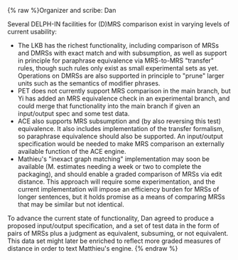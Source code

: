 {% raw %}Organizer and scribe: Dan

Several DELPH-IN facilities for (D)MRS comparison exist in varying
levels of current usability:

- The LKB has the richest functionality, including comparison of MRSs
and DMRSs with exact match and with subsumption, as well as support
in principle for paraphrase equivalence via MRS-to-MRS "transfer"
rules, though such rules only exist as small experimental sets as
yet. Operations on DMRSs are also supported in principle to "prune"
larger units such as the semantics of modifier phrases.
- PET does not currently support MRS comparison in the main branch,
but Yi has added an MRS equivalence check in an experimental branch,
and could merge that functionality into the main branch if given an
input/output spec and some test data.
- ACE also supports MRS subsumption and (by also reversing this test)
equivalence. It also includes implementation of the transfer
formalism, so paraphrase equivalence should also be supported. An
input/output specification would be needed to make MRS comparison an
externally available function of the ACE engine.
- Mathieu's "inexact graph matching" implementation may soon be
available (M. estimates needing a week or two to complete the
packaging), and should enable a graded comparison of MRSs via edit
distance. This approach will require some experimentation, and the
current implementation will impose an efficiency burden for MRSs of
longer sentences, but it holds promise as a means of comparing MRSs
that may be similar but not identical.

To advance the current state of functionality, Dan agreed to produce a
proposed input/output specification, and a set of test data in the form
of pairs of MRSs plus a judgment as equivalent, subsuming, or not
equivalent. This data set might later be enriched to reflect more graded
measures of distance in order to text Matthieu's engine.
<update date omitted for speed>{% endraw %}